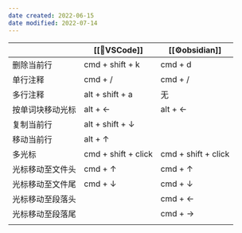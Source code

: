 ```yaml
---
date created: 2022-06-15
date modified: 2022-07-14
---
```


| | [[🤖VSCode]] |[[⚙obsidian]] |
| ---------------- | ------------------- | ------------ |
| 删除当前行 | cmd + shift + k | cmd + d |
| 单行注释 | cmd + / | cmd + / |
| 多行注释 | alt + shift + a | 无 |
| 按单词块移动光标 | alt + ← | alt + ← |
| 复制当前行 | alt + shift + ↓ | |
| 移动当前行 | alt + ↑ | |
| 多光标 | cmd + shift + click | cmd + shift + click |
| 光标移动至文件头 | cmd + ↑ | cmd + ↑ |
| 光标移动至文件尾 | cmd + ↓ | cmd + ↓ |
| 光标移动至段落头 | | cmd + ← |
| 光标移动至段落尾 | | cmd + → |
| | | |